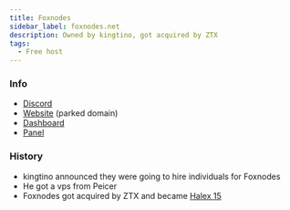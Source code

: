 ```yaml
---
title: Foxnodes
sidebar_label: foxnodes.net
description: Owned by kingtino, got acquired by ZTX
tags:
  - Free host
---
```


### Info
* [Discord](https://discord.gg/4pP8mBAnFs)
* [Website](http://foxnodes.net) (parked domain)
* [Dashboard](http://my.foxnodes.net)
* [Panel](http://panel.foxnodes.net)

### History
* kingtino announced they were going to hire individuals for Foxnodes
* He got a vps from Peicer
* Foxnodes got acquired by ZTX and became [Halex 15](../Hosts/halex.gg.md#halex-15)
